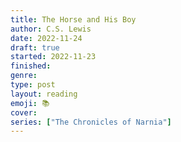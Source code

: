 ```yaml
---
title: The Horse and His Boy
author: C.S. Lewis
date: 2022-11-24
draft: true
started: 2022-11-23
finished: 
genre: 
type: post
layout: reading
emoji: 📚
cover: 
series: ["The Chronicles of Narnia"]
---
```



